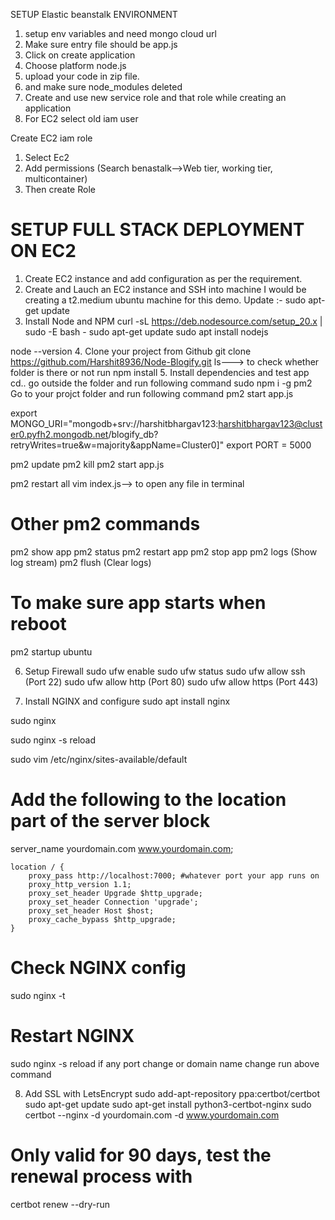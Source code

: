 SETUP Elastic beanstalk ENVIRONMENT

1. setup env variables and need mongo cloud url
2. Make sure entry file should be app.js
3. Click on create application
4. Choose platform node.js
5. upload your code in zip file.
6. and make sure node_modules deleted
7. Create and use new service role and that role while creating an application
8. For EC2 select old iam user

Create EC2 iam role 
1. Select Ec2
2. Add permissions (Search benastalk-->Web tier, working tier, multicontainer)
3. Then create Role



# SETUP FULL STACK DEPLOYMENT ON EC2
1. Create EC2 instance and add configuration as per the requirement.
2. Create and Lauch an EC2 instance and SSH into machine
I would be creating a t2.medium ubuntu machine for this demo.
Update :- sudo apt-get update 
3. Install Node and NPM
curl -sL https://deb.nodesource.com/setup_20.x | sudo -E bash -
sudo apt-get update 
sudo apt install nodejs

node --version
4. Clone your project from Github
git clone https://github.com/Harshit8936/Node-Blogify.git
ls---> to check whether folder is there or not
run npm install
5. Install dependencies and test app
cd.. go outside the folder and run following command
sudo npm i -g pm2 
Go to your projct folder and run following command
pm2 start app.js

export MONGO_URI="mongodb+srv://harshitbhargav123:harshitbhargav123@cluster0.pyfh2.mongodb.net/blogify_db?retryWrites=true&w=majority&appName=Cluster0]"
export PORT = 5000

pm2 update
pm2 kill
pm2 start app.js

pm2 restart all
vim index.js--> to open any file in terminal

# Other pm2 commands
pm2 show app
pm2 status
pm2 restart app
pm2 stop app
pm2 logs (Show log stream)
pm2 flush (Clear logs)

# To make sure app starts when reboot
pm2 startup ubuntu

6. Setup Firewall
sudo ufw enable
sudo ufw status
sudo ufw allow ssh (Port 22)
sudo ufw allow http (Port 80)
sudo ufw allow https (Port 443)

7. Install NGINX and configure
sudo apt install nginx

sudo nginx

sudo nginx -s reload

sudo vim /etc/nginx/sites-available/default

# Add the following to the location part of the server block


server_name yourdomain.com www.yourdomain.com;

    location / {
        proxy_pass http://localhost:7000; #whatever port your app runs on
        proxy_http_version 1.1;
        proxy_set_header Upgrade $http_upgrade;
        proxy_set_header Connection 'upgrade';
        proxy_set_header Host $host;
        proxy_cache_bypass $http_upgrade;
    }
# Check NGINX config
sudo nginx -t

# Restart NGINX
sudo nginx -s reload
if any port change or domain name change run above command


8. Add SSL with LetsEncrypt
sudo add-apt-repository ppa:certbot/certbot
sudo apt-get update
sudo apt-get install python3-certbot-nginx
sudo certbot --nginx -d yourdomain.com -d www.yourdomain.com

# Only valid for 90 days, test the renewal process with
certbot renew --dry-run

